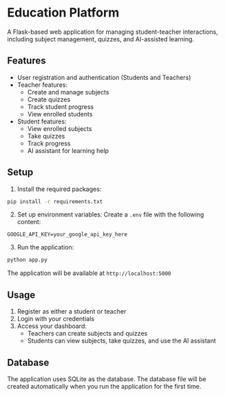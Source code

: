 # Education Platform

A Flask-based web application for managing student-teacher interactions, including subject management, quizzes, and AI-assisted learning.

## Features

- User registration and authentication (Students and Teachers)
- Teacher features:
  - Create and manage subjects
  - Create quizzes
  - Track student progress
  - View enrolled students
- Student features:
  - View enrolled subjects
  - Take quizzes
  - Track progress
  - AI assistant for learning help

## Setup

1. Install the required packages:
```bash
pip install -r requirements.txt
```

2. Set up environment variables:
Create a `.env` file with the following content:
```
GOOGLE_API_KEY=your_google_api_key_here
```

3. Run the application:
```bash
python app.py
```

The application will be available at `http://localhost:5000`

## Usage

1. Register as either a student or teacher
2. Login with your credentials
3. Access your dashboard:
   - Teachers can create subjects and quizzes
   - Students can view subjects, take quizzes, and use the AI assistant

## Database

The application uses SQLite as the database. The database file will be created automatically when you run the application for the first time.
